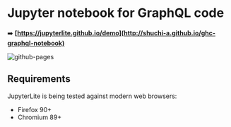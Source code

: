 # Jupyter notebook for GraphQL code

➡️ **[https://jupyterlite.github.io/demo](http://shuchi-a.github.io/ghc-graphql-notebook)**

![github-pages](https://user-images.githubusercontent.com/591645/120649478-18258400-c47d-11eb-80e5-185e52ff2702.gif)

## Requirements

JupyterLite is being tested against modern web browsers:

- Firefox 90+
- Chromium 89+
